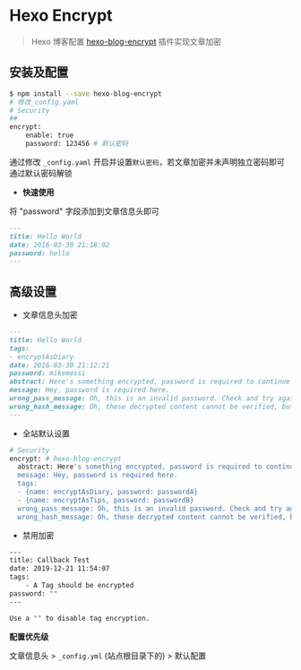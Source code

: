 # Hexo Encrypt

> Hexo 博客配置 [hexo-blog-encrypt](https://github.com/D0n9X1n/hexo-blog-encrypt) 插件实现文章加密

## 安装及配置

```bash
$ npm install --save hexo-blog-encrypt
# 修改_config.yaml
# Security
##
encrypt:
    enable: true
    password: 123456 # 默认密码
```

通过修改 `_config.yaml` 开启并设置`默认密码`，若文章加密并未声明独立密码即可通过默认密码解锁

- **快速使用**

将 "password" 字段添加到文章信息头即可

```markdown
---
title: Hello World
date: 2016-03-30 21:18:02
password: hello
---
```

## 高级设置

- 文章信息头加密

```markdown
---
title: Hello World
tags:
- encryptAsDiary
date: 2016-03-30 21:12:21
password: mikemessi
abstract: Here's something encrypted, password is required to continue reading.
message: Hey, password is required here.
wrong_pass_message: Oh, this is an invalid password. Check and try again, please.
wrong_hash_message: Oh, these decrypted content cannot be verified, but you can still have a look.
---
```

- 全站默认设置

```bash
# Security
encrypt: # hexo-blog-encrypt
  abstract: Here's something encrypted, password is required to continue reading.
  message: Hey, password is required here.
  tags:
  - {name: encryptAsDiary, password: passwordA}
  - {name: encryptAsTips, password: passwordB}
  wrong_pass_message: Oh, this is an invalid password. Check and try again, please.
  wrong_hash_message: Oh, these decrypted content cannot be verified, but you can still have a look.
```

- 禁用加密

```bash
---
title: Callback Test
date: 2019-12-21 11:54:07
tags:
    - A Tag should be encrypted
password: ""
---

Use a "" to disable tag encryption.
```

**配置优先级**

文章信息头 > `_config.yml` (站点根目录下的) > 默认配置
